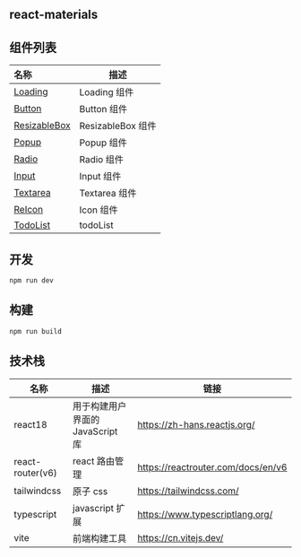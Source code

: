 ## react-materials

## 组件列表

| 名称                                                     | 描述              |
| :------------------------------------------------------- | ----------------- |
| [Loading](./src/components/loading/index.tsx)            | Loading 组件      |
| [Button](./src/components/button/index.tsx)              | Button 组件       |
| [ResizableBox](./src/components/resizableBox/index.tsx)  | ResizableBox 组件 |
| [Popup](./src/components/Popup/index.tsx)                | Popup 组件        |
| [Radio](./src/components/Radio/index.tsx)                | Radio 组件        |
| [Input](./src/components/Input/index.tsx)                | Input 组件        |
| [Textarea](./src/components/Textarea/index.tsx)          | Textarea 组件     |
| [ReIcon](./src/components/ReIcon/index.tsx)              | Icon 组件         |
| [TodoList](./src//pages/businessPage/todoList/index.tsx) | todoList          |

## 开发

```
npm run dev
```

## 构建

```
npm run build
```

## 技术栈

| 名称             | 描述                             | 链接                               |
| ---------------- | -------------------------------- | ---------------------------------- |
| react18          | 用于构建用户界面的 JavaScript 库 | https://zh-hans.reactjs.org/       |
| react-router(v6) | react 路由管理                   | https://reactrouter.com/docs/en/v6 |
| tailwindcss      | 原子 css                         | https://tailwindcss.com/           |
| typescript       | javascript 扩展                  | https://www.typescriptlang.org/    |
| vite             | 前端构建工具                     | https://cn.vitejs.dev/             |
